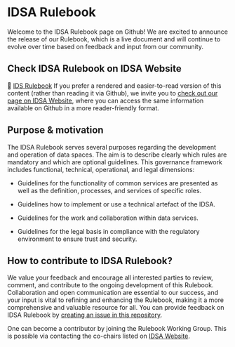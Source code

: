 # IDSA Rulebook
Welcome to the IDSA Rulebook page on Github! We are excited to announce the release of our Rulebook, which is a live document and will continue to evolve over time based on feedback and input from our community. 

## Check IDSA Rulebook on IDSA Website
:blue_book: [IDS Rulebook](https://docs.internationaldataspaces.org/idsa-rulebook-v2/) 
If you prefer a rendered and easier-to-read version of this content (rather than reading it via Github), we invite you to [check out our page on IDSA Website](https://docs.internationaldataspaces.org/idsa-rulebook-v2/), where you can access the same information available on Github in a more reader-friendly format. 

## Purpose & motivation
The IDSA Rulebook serves several purposes regarding the development and operation of data spaces. The aim is to describe clearly which rules are mandatory and which are optional guidelines. This governance framework includes functional, technical, operational, and legal dimensions:

- Guidelines for the functionality of common services are presented as well as the definition, processes, and services of specific roles.

- Guidelines how to implement or use a technical artefact of the IDSA.

- Guidelines for the work and collaboration within data services.

- Guidelines for the legal basis in compliance with the regulatory environment to ensure trust and security.

## How to contribute to IDSA Rulebook?

We value your feedback and encourage all interested parties to review, comment, and contribute to the ongoing development of this Rulebook. Collaboration and open communication are essential to our success, and your input is vital to refining and enhancing the Rulebook, making it a more comprehensive and valuable resource for all. You can provide feedback on IDSA Rulebook by [creating an issue in this repository](https://github.com/International-Data-Spaces-Association/IDSA-Rulebook/issues/new).

One can become a contributor by joining the Rulebook Working Group. This is possible via contacting the co-chairs listed on [IDSA Website](https://internationaldataspaces.org/make/working-groups/).

